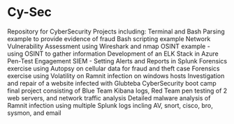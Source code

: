 # Cy-Sec
Repository for CyberSecurity Projects including:
Terminal and Bash Parsing example to provide evidence of fraud
Bash scripting example
Network Vulnerability Assessment using Wireshark and nmap
OSINT example - using OSINT to gather information
Development of an ELK Stack in Azure
Pen-Test Engagement
SIEM - Setting Alerts and Reports in Splunk
Forensics exercise using Autopsy on cellular data for fraud and theft case
Forensics exercise using Volatility on Ramnit infection on windows hosts
Investigation and repair of a website infected with Glubteba
CyberSecurity boot camp final project consisting of Blue Team Kibana logs, Red Team pen testing of 2 web servers, and network traffic analysis
Detailed malware analysis of Ramnit infection using multiple Splunk logs incling AV, snort, cisco, bro, sysmon, and email 
